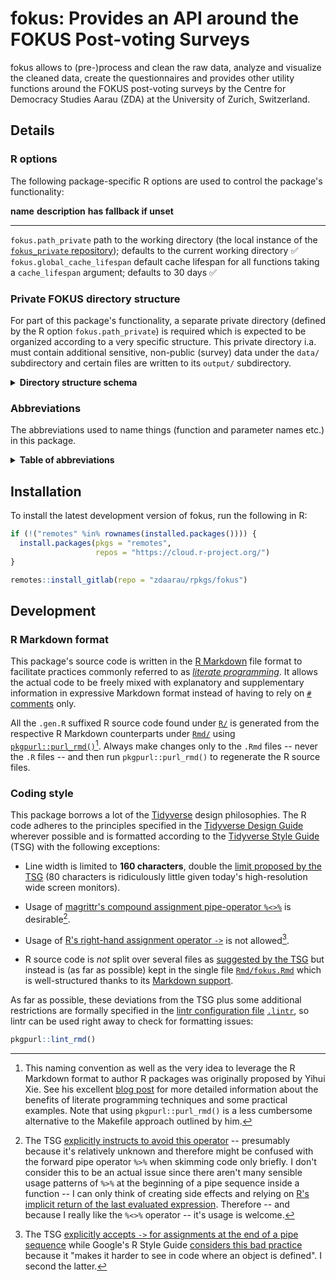 # fokus: Provides an API around the FOKUS Post-voting Surveys

fokus allows to (pre-)process and clean the raw data, analyze and visualize the cleaned data, create the questionnaires and provides other utility functions around the FOKUS post-voting surveys by the Centre for Democracy Studies Aarau (ZDA) at the University of Zurich, Switzerland.

## Details

### R options

The following package-specific R options are used to control the package's functionality:

  **name**                        **description**                                                                                                                                                                       **has fallback if unset**
  ------------------------------- ------------------------------------------------------------------------------------------------------------------------------------------------------------------------------------- ---------------------------
  `fokus.path_private`            path to the working directory (the local instance of the [`fokus_private` repository](https://gitlab.com/zdaarau/private/fokus_private)); defaults to the current working directory   ✅
  `fokus.global_cache_lifespan`   default cache lifespan for all functions taking a `cache_lifespan` argument; defaults to 30 days                                                                                      ✅

### Private FOKUS directory structure

For part of this package's functionality, a separate private directory (defined by the R option `fokus.path_private`) is required which is expected to be organized according to a very specific structure. This private directory i.a. must contain additional sensitive, non-public (survey) data under the `data/` subdirectory and certain files are written to its `output/` subdirectory.

<details>
<summary>
<strong>Directory structure schema</strong>
</summary>

``` default
fokus_private
├── bibliography
│   ├── zotero_c2d.bib
│   └── zotero_c2d.json
├── bin
│   └── pandoc
│       ├── linux
│       ├── macos
│       └── windows
├── config
│   ├── csl
│   ├── css
│   ├── shared_pandoc_variables
│   │   ├── online_de.yaml
│   │   ├── online_en.yaml
│   │   ├── print_de.yaml
│   │   └── print_en.yaml
│   ├── config.toml
│   ├── output.yaml
│   ├── pandoc_template.tex
│   ├── shared_header-includes.tex
│   └── ...
├── data
│   └── {canton}
│       ├── easyvote_municipalities_{ballot_date}.csv
│       ├── online_participation_codes_{ballot_date}.txt
│       ├── survey_data_{ballot_date}.xlsx
│       ├── survey_data_{ballot_date}_*.xlsx
│       ├── survey_data_preliminary_{ballot_date}.xlsx
│       ├── voting_register_data_extra_{date_delivery_statistical_office}.xlsx
│       ├── voting_register_ids_{ballot_date}.csv
│       └── ...
├── fonts
│   └── ...
├── images
│   ├── {canton}
│   │   └── {ballot_date}
│   └── ...
├── print_docs
│   └── {canton}
│       ├── invitation_{ballot_date}.pdf
│       ├── questionnaire_print_{ballot_date}.pdf
│       └── reminder_{ballot_date}.pdf
├── rmd
│   ├── snippets
│   │   ├── {canton}
│   │   │   ├── {ballot_date}_cantonal_proposal_#.Rmd
│   │   │   ├── {ballot_date}_opinion_formation_and_participation.Rmd
│   │   │   ├── {ballot_date}_special_*.Rmd
│   │   │   ├── {ballot_date}_special_*_summary.Rmd
│   │   │   └── {ballot_date}_summary.Rmd
│   │   ├── imprint_de.Rmd
│   │   ├── imprint_en.Rmd
│   │   └── methodological_description.Rmd
│   ├── data_overview.Rmd
│   ├── questionnaire.Rmd
│   ├── paper_{ballot_date}_{canton}.Rmd
│   ├── report_{ballot_date}_{canton}.Rmd
│   ├── report_cantonal_majoritarian_{ballot_date}_{canton}.Rmd
│   ├── report_cantonal_proportional_{ballot_date}_{canton}.Rmd
│   ├── report_federal_majoritarian_{ballot_date}_{canton}.Rmd
│   ├── report_federal_proportional_{ballot_date}_{canton}.Rmd
│   └── special_*_{ballot_date}_{canton}.Rmd
├── output
│   ├── data
│   │   ├── internal
│   │   │   ├── r
│   │   │   ├── spss
│   │   │   └── stata
│   │   ├── public
│   │   └── polling_agency
│   │       └── {canton}
│   │           └── {ballot_date}_print_recipients.csv
│   ├── images
│   │   ├── {ballot_date}
│   │   │   └── {canton}
│   │   │       └── ...
│   │   └── qr_codes
│   │       └── {ballot_date}_{canton}.zip
│   ├── questionnaires
│   │   ├── questionnaire_{ballot_date}_{canton}.csv
│   │   ├── questionnaire_{ballot_date}_{canton}.html
│   │   ├── questionnaire_{ballot_date}_{canton}.md
│   │   └── questionnaire_{ballot_date}_{canton}.xlsx
│   ├── publications
│   │   ├── libs
│   │   └── ...
│   └── rmd
│       └── {ballot_date}
│           └── {canton}
│               └── plots
├── README.Rmd
└── ...
```

The following placeholders are used in the schema above:

-   `...` for further files and/or folders
-   `*` for a variable character sequence
-   `#` for a count starting with `1`
-   `{canton}` for the name of the FOKUS canton (in lower case), e.g. `aargau`
-   `{ballot_date}` for the FOKUS-covered ballot date (in the format `YYYY-MM-DD`), e.g. `2018-09-23`
-   `{date_delivery_statistical_office}` for the delivery date of the voting register data provided by the cantonal statistical office (in the format `YYYY-MM-DD`), e.g. `2019-09-11`

</details>

### Abbreviations

The abbreviations used to name things (function and parameter names etc.) in this package.

<details>
<summary>
<strong>Table of abbreviations</strong>
</summary>

  **Full expressions**               **Abbreviation**
  ---------------------------------- ------------------
  google                             g
  proceed , procedure                prcd
  procedures                         prcds
  questionnaire                      q
  questionnaires                     qx
  supplemental , supplementary       suppl
  abbreviate , abbreviation          abbr
  abbreviations                      abbrs
  absolute                           abs
  argument                           arg
  arguments                          args
  attribute                          attr
  attributes                         attrs
  authenticate , authentication      auth
  authentications                    auths
  bibliography                       bib
  bibliographies                     bibs
  character                          chr
  characters                         chrs
  column                             col
  columns                            cols
  command                            cmd
  commands                           cmds
  combination                        combo
  combinations                       combos
  condition                          cnd
  conditions                         cnds
  configure , configuration          config
  configurations                     configs
  database                           db
  dataframe                          df
  dataframes                         dfs
  dataframe column                   dfc
  dataframe row                      dfr
  depend , dependency                dep
  dependencies                       deps
  develop , development, developer   dev
  developments, developers           devs
  differentiate, difference          diff
  differences                        diffs
  directory                          dir
  directories                        dirs
  distribution                       distro
  distributions                      distros
  document                           doc
  documents                          docs
  double                             dbl
  doubles                            dbls
  element                            el
  elements                           els
  environment                        env
  environments                       envs
  exclude , exclusion                excl
  expression                         expr
  expressions                        exprs
  factor                             fct
  factors                            fcts
  filesystem                         fs
  formula                            fm
  formulas, formulae                 fms
  function                           fn
  functions                          fns
  generate , generation              gen
  generations                        gens
  identify , identifier              id
  identifiers                        ids
  include , inclusion                incl
  index                              i
  indices/indexes                    ix
  information                        info
  initialize , initialization        init
  integer                            int
  integers                           ints
  label                              lbl
  labels                             lbls
  language                           lang
  languages                          langs
  level                              lvl
  levels                             lvls
  list                               ls
  logical                            lgl
  logicals                           lgls
  management                         mgmt
  Markdown                           md
  message                            msg
  messages                           msgs
  modify , modification              mod
  modifications                      mods
  number                             nr
  numbers                            nrs
  number of                          n
  numeric                            num
  numerics                           nums
  object                             obj
  objects                            objs
  option                             opt
  options                            opts
  package                            pkg
  packages                           pkgs
  parameterize, parameter            param
  parameters                         params
  prototype                          ptype
  prototypes                         ptypes
  R Markdown                         rmd
  refer , reference                  ref
  references                         refs
  regular expression(s)              regex
  relative                           rel
  remove                             rm
  roxygen2                           roxy
  separate , separator               sep
  separators                         seps
  sequential, sequence               seq
  sequences                          seqs
  specify , specification            spec
  specifications                     specs
  string                             str
  strings                            strs
  temporary                          tmp
  value                              val
  values                             vals
  variable                           v
  variables                          vx
  vectorize, vector                  vctr
  vectors                            vctrs
  working directory                  wd

</details>

## Installation

To install the latest development version of fokus, run the following in R:

``` r
if (!("remotes" %in% rownames(installed.packages()))) {
  install.packages(pkgs = "remotes",
                   repos = "https://cloud.r-project.org/")
}

remotes::install_gitlab(repo = "zdaarau/rpkgs/fokus")
```

## Development

### R Markdown format

This package's source code is written in the [R Markdown](https://rmarkdown.rstudio.com/) file format to facilitate practices commonly referred to as [*literate programming*](https://en.wikipedia.org/wiki/Literate_programming). It allows the actual code to be freely mixed with explanatory and supplementary information in expressive Markdown format instead of having to rely on [`#` comments](https://cran.r-project.org/doc/manuals/r-release/R-lang.html#Comments) only.

All the `.gen.R` suffixed R source code found under [`R/`](R/) is generated from the respective R Markdown counterparts under [`Rmd/`](Rmd/) using [`pkgpurl::purl_rmd()`](https://rpkg.dev/pkgpurl/reference/purl_rmd.html)[^1]. Always make changes only to the `.Rmd` files -- never the `.R` files -- and then run `pkgpurl::purl_rmd()` to regenerate the R source files.

### Coding style

This package borrows a lot of the [Tidyverse](https://www.tidyverse.org/) design philosophies. The R code adheres to the principles specified in the [Tidyverse Design Guide](https://principles.tidyverse.org/) wherever possible and is formatted according to the [Tidyverse Style Guide](https://style.tidyverse.org/) (TSG) with the following exceptions:

-   Line width is limited to **160 characters**, double the [limit proposed by the TSG](https://style.tidyverse.org/syntax.html#long-lines) (80 characters is ridiculously little given today's high-resolution wide screen monitors).

-   Usage of [magrittr's compound assignment pipe-operator `%<>%`](https://magrittr.tidyverse.org/reference/compound.html) is desirable[^2].

-   Usage of [R's right-hand assignment operator `->`](https://rdrr.io/r/base/assignOps.html) is not allowed[^3].

-   R source code is *not* split over several files as [suggested by the TSG](https://style.tidyverse.org/package-files.html) but instead is (as far as possible) kept in the single file [`Rmd/fokus.Rmd`](Rmd/fokus.Rmd) which is well-structured thanks to its [Markdown support](#r-markdown-format).

As far as possible, these deviations from the TSG plus some additional restrictions are formally specified in the [lintr configuration file](https://github.com/jimhester/lintr#project-configuration) [`.lintr`](.lintr), so lintr can be used right away to check for formatting issues:

``` r
pkgpurl::lint_rmd()
```

[^1]: This naming convention as well as the very idea to leverage the R Markdown format to author R packages was originally proposed by Yihui Xie. See his excellent [blog post](https://yihui.name/rlp/) for more detailed information about the benefits of literate programming techniques and some practical examples. Note that using `pkgpurl::purl_rmd()` is a less cumbersome alternative to the Makefile approach outlined by him.

[^2]: The TSG [explicitly instructs to avoid this operator](https://style.tidyverse.org/pipes.html#assignment-2) -- presumably because it's relatively unknown and therefore might be confused with the forward pipe operator `%>%` when skimming code only briefly. I don't consider this to be an actual issue since there aren't many sensible usage patterns of `%>%` at the beginning of a pipe sequence inside a function -- I can only think of creating side effects and relying on [R's implicit return of the last evaluated expression](https://rdrr.io/r/base/function.html). Therefore -- and because I really like the `%<>%` operator -- it's usage is welcome.

[^3]: The TSG [explicitly accepts `->` for assignments at the end of a pipe sequence](https://style.tidyverse.org/pipes.html#assignment-2) while Google's R Style Guide [considers this bad practice](https://google.github.io/styleguide/Rguide.html#right-hand-assignment) because it "makes it harder to see in code where an object is defined". I second the latter.
